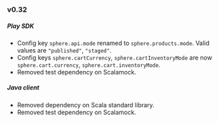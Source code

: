 ### v0.32

##### Play SDK
* Config key  `sphere.api.mode` renamed to `sphere.products.mode`. Valid values are `"published"`, `"staged"`.
* Config keys `sphere.cartCurrency`, `sphere.cartInventoryMode` are now `sphere.cart.currency`, `sphere.cart.inventoryMode`.
* Removed test dependency on Scalamock.

##### Java client
* Removed dependency on Scala standard library.
* Removed test dependency on Scalamock.